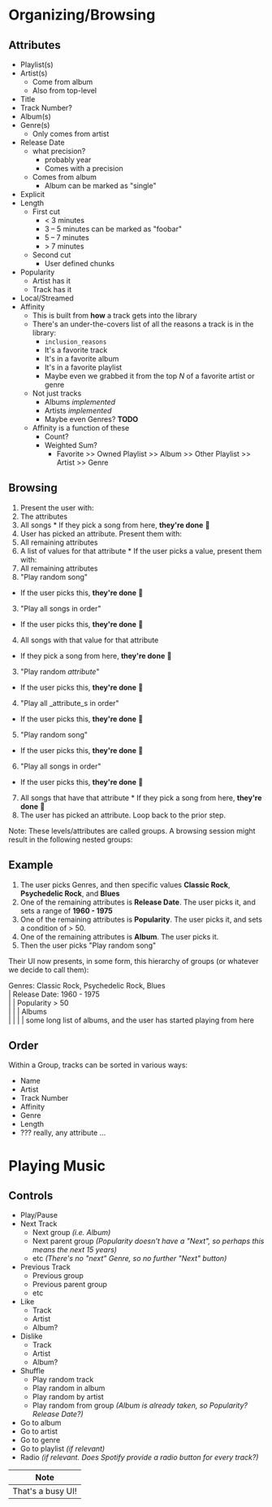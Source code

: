 # Organizing/Browsing

## Attributes

* Playlist(s)
* Artist(s)
  * Come from album
  * Also from top-level
* Title
* Track Number?
* Album(s)
* Genre(s)
  * Only comes from artist
* Release Date
  * what precision?
    * probably year
    * Comes with a precision
  * Comes from album
    * Album can be marked as "single"
* Explicit
* Length
  * First cut
    * < 3 minutes
    * 3 – 5 minutes can be marked as "foobar"
    * 5 – 7 minutes
    * \> 7 minutes
  * Second cut
    * User defined chunks
* Popularity
  * Artist has it
  * Track has it
* Local/Streamed
* Affinity
  * This is built from **how** a track gets into the library
  * There's an under-the-covers list of all the reasons a track is in the library:
    * `inclusion_reasons`
    * It's a favorite track
    * It's in a favorite album
    * It's in a favorite playlist
    * Maybe even we grabbed it from the top _N_ of a favorite artist or genre
  * Not just tracks
    * Albums *implemented*
    * Artists *implemented*
    * Maybe even Genres? **TODO**
  * Affinity is a function of these
    * Count?
    * Weighted Sum?
      * Favorite >> Owned Playlist >> Album >> Other Playlist >> Artist >> Genre

## Browsing

1. Present the user with:
1. The attributes
2. All songs * If they pick a song from here, **they're done** 🛑
2. User has picked an attribute. Present them with:
1. All remaining attributes
2. A list of values for that attribute * If the user picks a value, present them with:
1. All remaining attributes
2. "Play random song"

* If the user picks this, **they're done** 🛑

3. "Play all songs in order"

* If the user picks this, **they're done** 🛑

4. All songs with that value for that attribute

* If they pick a song from here, **they're done** 🛑

3. "Play random _attribute_"

* If the user picks this, **they're done** 🛑

4. "Play all _attribute_s in order"

* If the user picks this, **they're done** 🛑

5. "Play random song"

* If the user picks this, **they're done** 🛑

6. "Play all songs in order"

* If the user picks this, **they're done** 🛑

7. All songs that have that attribute * If they pick a song from here, **they're done** 🛑
3. The user has picked an attribute. Loop back to the prior step.

Note: These levels/attributes are called groups. A browsing session might result in the following nested groups:

## Example

1. The user picks Genres, and then specific values **Classic Rock**, **Psychedelic Rock**, and **Blues**
2. One of the remaining attributes is **Release Date**. The user picks it, and sets a range of **1960 - 1975**
3. One of the remaining attributes is **Popularity**. The user picks it, and sets a condition of > 50.
4. One of the remaining attributes is **Album**. The user picks it.
5. Then the user picks "Play random song"

Their UI now presents, in some form, this hierarchy of groups (or whatever we decide to call them):

Genres: Classic Rock, Psychedelic Rock, Blues  
| Release Date: 1960 - 1975  
| | Popularity > 50  
| | | Albums  
| | | | some long list of albums, and the user has started playing from here

## Order

Within a Group, tracks can be sorted in various ways:

* Name
* Artist
* Track Number
* Affinity
* Genre
* Length
* ??? really, any attribute ...

# Playing Music

## Controls

* Play/Pause
* Next Track
  * Next group _(i.e. Album)_
  * Next parent group _(Popularity doesn't have a "Next", so perhaps this means the next 15 years)_
  * etc _(There's no "next" Genre, so no further "Next" button)_
* Previous Track
  * Previous group
  * Previous parent group
  * etc
* Like
  * Track
  * Artist
  * Album?
* Dislike
  * Track
  * Artist
  * Album?
* Shuffle
  * Play random track
  * Play random in album
  * Play random by artist
  * Play random from group _(Album is already taken, so Popularity? Release Date?)_
* Go to album
* Go to artist
* Go to genre
* Go to playlist _(if relevant)_
* Radio _(if relevant. Does Spotify provide a radio button for every track?)_

| Note              |
|-------------------|
| That's a busy UI! |



